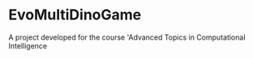 # EvoMultiDinoGame
A project developed for the course 'Advanced Topics in Computational Intelligence
